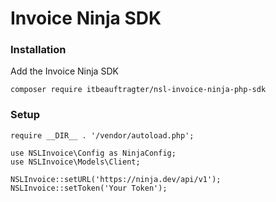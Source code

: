 # Invoice Ninja SDK

### Installation

Add the Invoice Ninja SDK

    composer require itbeauftragter/nsl-invoice-ninja-php-sdk

### Setup

    require __DIR__ . '/vendor/autoload.php';

    use NSLInvoice\Config as NinjaConfig;
    use NSLInvoice\Models\Client;

    NSLInvoice::setURL('https://ninja.dev/api/v1');
    NSLInvoice::setToken('Your Token');
